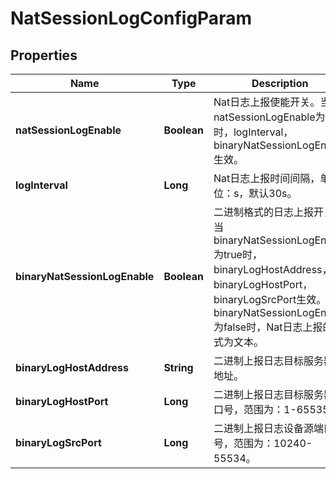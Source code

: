 
# NatSessionLogConfigParam

## Properties
Name | Type | Description | Notes
------------ | ------------- | ------------- | -------------
**natSessionLogEnable** | **Boolean** | Nat日志上报使能开关。当natSessionLogEnable为true时，logInterval，binaryNatSessionLogEnable生效。 |  [optional]
**logInterval** | **Long** | Nat日志上报时间间隔，单位：s，默认30s。 |  [optional]
**binaryNatSessionLogEnable** | **Boolean** | 二进制格式的日志上报开关。当binaryNatSessionLogEnable为true时，binaryLogHostAddress，binaryLogHostPort，binaryLogSrcPort生效。当binaryNatSessionLogEnable为false时，Nat日志上报的格式为文本。 |  [optional]
**binaryLogHostAddress** | **String** | 二进制上报日志目标服务器IP地址。 |  [optional]
**binaryLogHostPort** | **Long** | 二进制上报日志目标服务器端口号，范围为：1-65535。 |  [optional]
**binaryLogSrcPort** | **Long** | 二进制上报日志设备源端口号，范围为：10240-55534。 |  [optional]



